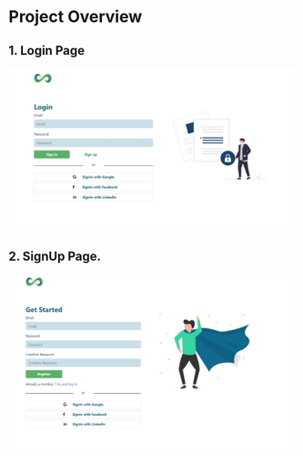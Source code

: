 # Project Overview

## 1. Login Page

![AA](https://github.com/Arif159357/Resume_website/blob/main/img/logIn_page.JPG)

## 2. SignUp Page.

![AAC](https://github.com/Arif159357/Resume_website/blob/main/img/SignUp_page.JPG)
